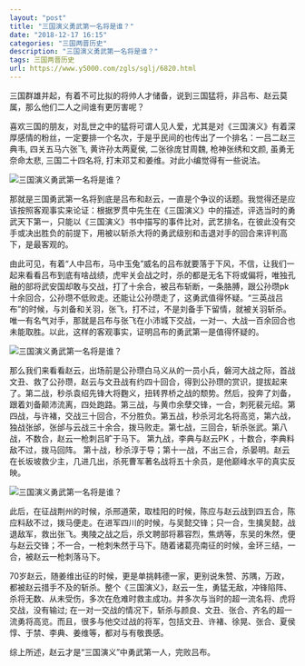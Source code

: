 ```yaml
---
layout: "post"
title: "三国演义勇武第一名将是谁？"
date: "2018-12-17 16:15"
categories: "三国两晋历史"
description: "三国演义勇武第一名将是谁？"
tags: 三国两晋历史
url: https://www.y5000.com/zgls/sglj/6820.html
---
```






三国群雄并起，有着不可比拟的将帅人才储备，说到三国猛将，非吕布、赵云莫属，那么他们二人之间谁有更厉害呢？

喜欢三国的朋友，对乱世之中的猛将可谓人见人爱，尤其是对《三国演义》有着深厚感情的粉丝，一定要排一个名次，于是乎民间的也传出了一个排名：一吕二赵三典韦,
四关五马六张飞, 黄许孙太两夏侯, 二张徐庞甘周魏, 枪神张绣和文颜, 虽勇无奈命太悲, 三国二十四名将, 打末邓艾和姜维。对此小编觉得有一些说法。

![三国演义勇武第一名将是谁？](/uploads/allimg/161208/6-16120Q50I3F3.JPG)

那就是三国勇武第一名将到底是吕布和赵云，一直是个争议的话题。我觉得还是应该按照客观事实来论证：根据罗贯中先生在《三国演义》中的描述，评选当时的勇武天下第一，只能以《三国演义》书中描写的事件比对，武艺排名，在彼此没有交手或决出胜负的前提下，用被以斩杀大将的勇武级别和击退对手的回合来评判高下，是最客观的。

由此可见，有着“人中吕布，马中玉兔”威名的吕布就要落于下风，不信，让我们一起来看看吕布到底有啥战绩，虎牢关会战之时，杀的都是无名下将或偏将，唯独孔融的部将武安国却敢与交战，打了十余合，被吕布斩断，一条胳膊，跟公孙瓒pk十余回合，公孙瓒不低败走。还能让公孙瓒走了，这勇武值得怀疑。“三英战吕布”的时候，与刘备和关羽，张飞，打不过，不是刘备手下留情，就被关羽斩杀。唯一有名气对手，那就是吕布与张飞在小沛城下交战，一对一、大战一百余回合也未能取胜。以此，这样的客观事实，证明吕布的勇武第一是值得怀疑的。

![三国演义勇武第一名将是谁？](/uploads/allimg/161208/6-16120Q50H0N8.JPG)

那么我们来看看赵云，出场前是公孙瓒白马义从的一员小兵，磐河大战之际，首战文丑、救了公孙瓒，赵云与文丑战有约四十回合，得到公孙瓒的赏识，提拔起来了。第二战，秒杀袁绍先锋大将麴义，扭转界桥之战的颓势。然后，投奔了刘备，跟着刘备颠沛流离，四处跑路。第三战，与黄巾余孽交锋，一合，刺死裴元绍。第四战，与许褚，交战三十回合，不分胜负。第五战，秒杀河北名将高览，第六战，独战张邰，张邰与云战三十余合，拨马败走。第七战，三回合，斩杀张武。第八战，不数合，赵云一枪刺吕旷于马下。
第九战，李典与赵云PK ，十数合，李典料敌不过，拨马回阵。
第十战，秒杀淳于导；第十一战，不出三合，杀晏明。赵云在长坂坡救少主，几进几出，杀死曹军著名战将五十余员，是他巅峰水平的真实反映。

![三国演义勇武第一名将是谁？](/uploads/allimg/161208/6-16120Q506424B.JPG)

此后，在征战荆州的时候，杀邢道荣，取桂阳的时候，陈应与赵云战到四五合，陈应料敌不过，拨马便走。在进军四川的时候，与吴懿交锋；只一合，生擒吴懿，战退敌军，救出张飞。夷陵之战之后，杀文聘部将慕容烈，焦炳等，东吴的朱然，便与赵云交锋；不一合，一枪刺朱然于马下。随着诸葛亮南征的时候，金环三结，一合，被赵云一枪刺落马下。

70岁赵云，随姜维出征的时候，更是单挑韩德一家，更别说朱赞、苏隅，万政，都被赵云措手不及的斩杀。整个《三国演义》，赵云一生，勇猛无敌，冲锋陷阵、杀将无数、从未受伤，多次在危难时救主成功。并多次与当时的超一流名将、虎将交战，没有输过;
在一对一交战的情况下，斩杀与颜良、文丑、张合、齐名的超一流勇将高览。而且，很多与他交过战的将军，包括文丑、许褚、徐晃、张合、夏侯惇、于禁、李典、姜维等，都对与有敬畏感。

综上所述，赵云才是“三国演义”中勇武第一人，完败吕布。
